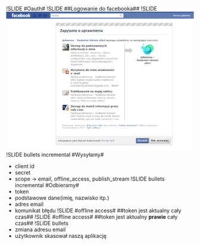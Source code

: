 !SLIDE 
#Oauth#
!SLIDE
##Logowanie do facebooka##
!SLIDE
![login](login.png)
!SLIDE bullets incremental
#Wysyłamy#
  * client id
  * secret
  * scope -> email, offline_access, publish_stream
!SLIDE bullets incremental
#Odbieramy#
  * token
  * podstawowe dane(imię, nazwisko itp.)
  * adres email
  * komunikat błędu
!SLIDE
#offline access#
##token jest aktualny cały czas##
!SLIDE
#offline access#
##token jest aktualny **prawie** cały czas##
!SLIDE bullets
  * zmiana adresu email
  * użytkownik skasował naszą aplikację
